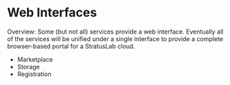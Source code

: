 
# Web Interfaces

Overview: Some (but not all) services provide a web interface.
Eventually all of the services will be unified under a single
interface to provide a complete browser-based portal for a StratusLab
cloud. 

  * Marketplace
  * Storage 
  * Registration


